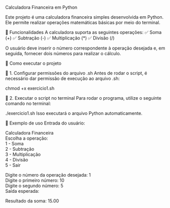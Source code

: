 Calculadora Financeira em Python  

Este projeto é uma calculadora financeira simples desenvolvida em Python. Ele permite realizar operações matemáticas básicas por meio do terminal.  


📌 Funcionalidades
A calculadora suporta as seguintes operações:
✅ Soma (+)
✅ Subtração (-)
✅ Multiplicação (*)
✅ Divisão (/)

O usuário deve inserir o número correspondente à operação desejada e, em seguida, fornecer dois números para realizar o cálculo.

📂 Como executar o projeto  

🔹 1. Configurar permissões do arquivo .sh
Antes de rodar o script, é necessário dar permissão de execução ao arquivo .sh:

chmod +x exercicio1.sh

🔹 2. Executar o script no terminal
Para rodar o programa, utilize o seguinte comando no terminal:

./exercicio1.sh
Isso executará o arquivo Python automaticamente.

📌 Exemplo de uso
Entrada do usuário:

Calculadora Financeira  
Escolha a operação:  
1 - Soma  
2 - Subtração  
3 - Multiplicação  
4 - Divisão  
5 - Sair  

Digite o número da operação desejada: 1  
Digite o primeiro número: 10  
Digite o segundo número: 5  
Saída esperada:

Resultado da soma: 15.00
